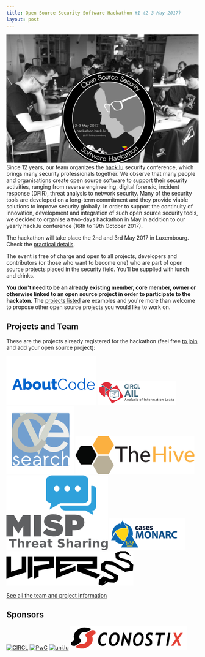 ```yaml
---
title: Open Source Security Software Hackathon #1 (2-3 May 2017)
layout: post
---
```

<img src="/images/people.jpg" class="fit image">Since 12 years, our team organizes the [hack.lu](https://2016.hack.lu/) security conference, which brings many security professionals together. We observe that many people and organisations create open source software to support their security activities, ranging from reverse engineering, digital forensic, incident response (DFIR), threat analysis to network security. Many of the security tools are developed on a long-term commitment and they provide viable solutions to improve security globally. In order to support the continuity of innovation, development and integration of such open source security tools, we decided to organise a two-days hackathon in May in addition to our yearly hack.lu conference (16th to 19th October 2017).

The hackathon will take place the 2nd and 3rd May 2017 in Luxembourg. Check the [practical details](./practical).

The event is free of charge and open to all projects, developers and contributors (or those who want to become one) who are part of open source projects placed in the security field. You'll be supplied with lunch and drinks.

**You don't need to be an already existing member, core member, owner or otherwise linked to an open source project in order to participate to the hackaton.** The [projects listed](/team) are examples and you're more than welcome to propose other open source projects you would like to work on.

## Projects and Team

These are the projects already registered for the hackathon (feel free [to join](/practical) and add your open source project):

![AboutCode](/images/logos/aboutcode.png)
![AIL logo](/images/logos/AIL.png)
![cve-search logo](/images/logos/cve-search.png)
![TheHive](/images/logos/thehive-s.png)
![MISP Project](/images/logos/misp-logo.png)
![MONARC](/images/logos/monarc.png)
![Viper](/images/logos/viper.png)

[See all the team and project information](./team)

## Sponsors

[![CIRCL](/images/logos/circl.png)](https://www.circl.lu/)
[![PwC](/images/logos/pwc.png)](https://www.pwc.lu/)
[![uni.lu](/images/logos/uni-lu.jpg)](https://www.uni.lu/)
[![Conostix](/images/logos/conostix.png)](http://www.conostix.com/)
